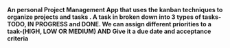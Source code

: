 **An personal Project Management App that uses the kanban techniques to organize projects and tasks . A task in broken down into 3 types of tasks-TODO,
IN PROGRESS and DONE. We can assign different priorities to a taak-(HIGH, LOW OR MEDIUM) AND Give it a due date and acceptance criteria**
